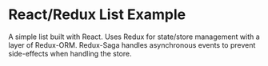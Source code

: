 # React/Redux List Example

A simple list built with React. Uses Redux for state/store management with a layer of Redux-ORM. Redux-Saga handles asynchronous events to prevent side-effects when handling the store.

